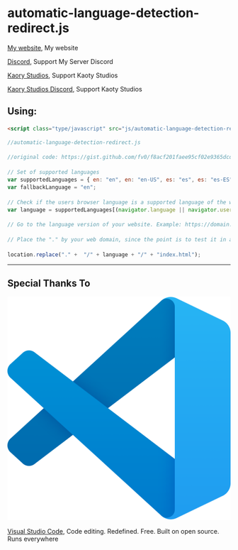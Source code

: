 # automatic-language-detection-redirect.js

[My website](https://happyrogelio7.xyz), My website 

[Discord](https://discord.gg/3EebYUyeUX), Support My Server Discord

[Kaory Studios](https://kaorystudios.xyz), Support Kaoty Studios

[Kaory Studios Discord](https://discord.gg/Gw7m8kC), Support Kaoty Studios

## Using:
```html
<script class="type/javascript" src="js/automatic-language-detection-redirect.js"></script>
```


```javascript
//automatic-language-detection-redirect.js

//original code: https://gist.github.com/fv0/f8acf201faee95cf02e9365dcd0d46a0

// Set of supported languages
var supportedLanguages = { en: "en", en: "en-US", es: "es", es: "es-ES", es: "es-MX", es: "es-CL", jp: "jp", fr: "fr", de: "de", it: "it", pt: "pt", ru: "ru", zh: "zh", tr: "tr" };
var fallbackLanguage = "en";

// Check if the users browser language is a supported language of the website. Otherwise go to fallback.
var language = supportedLanguages[(navigator.language || navigator.userLanguage).substring(0,2)] || fallbackLanguage;

// Go to the language version of your website. Example: https://domain.com/en/

// Place the "." by your web domain, since the point is to test it in a local file

location.replace("." +  "/" + language + "/" + "index.html");

```

--- 

## Special Thanks To

![Visual Studio Code logo](https://raw.githubusercontent.com/HappyRogelio7/automatic-language-detection-redirect.js/master/vscode.png?size=100x100)

[Visual Studio Code](https://code.visualstudio.com/), Code editing. Redefined. Free. Built on open source. Runs everywhere
